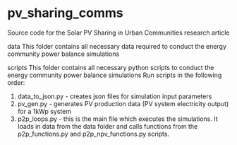 # pv_sharing_comms
 Source code for the Solar PV Sharing in Urban Communities research article

data
This folder contains all necessary data required to conduct the energy community power balance simulations 

scripts
This folder contains all necessary python scripts to conduct the energy community power balance simulations 
Run scripts in the following order: 

1. data_to_json.py - creates json files for simulation input parameters
2. pv_gen.py - generates PV production data (PV system electricity output) for a 1kWp system
3. p2p_loops.py - this is the main file which executes the simulations. It loads in data from the data folder and calls functions from the p2p_functions.py and p2p_npv_functions.py scripts. 